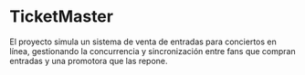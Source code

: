 # TicketMaster
El proyecto simula un sistema de venta de entradas para conciertos en línea, gestionando la concurrencia y sincronización entre fans que compran entradas y una promotora que las repone.
